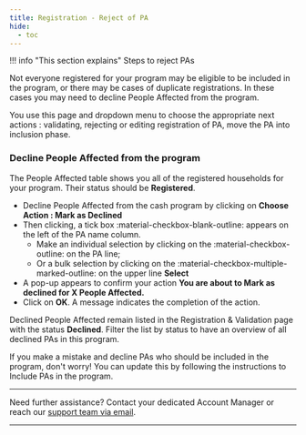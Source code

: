 ```yaml
---
title: Registration - Reject of PA
hide:
  - toc
---
```


!!! info "This section explains"
    Steps to reject PAs

Not everyone registered for your program may be eligible to be included in the program, or there may be cases of duplicate registrations. In these cases you may need to decline People Affected from the program.

You use this page and dropdown menu to choose the appropriate next actions : validating, rejecting or editing registration of PA, move the PA into inclusion phase.


### Decline People Affected from the program

The People Affected table shows you all of the registered households for your program. Their status should be **Registered**.

- Decline People Affected from the cash program by clicking on **Choose Action : Mark as Declined**
- Then clicking, a tick box :material-checkbox-blank-outline: appears on the left of the PA name column.
  - Make an individual selection by clicking on the :material-checkbox-outline: on the PA line;
  - Or a bulk selection by clicking on the :material-checkbox-multiple-marked-outline: on the upper line **Select**
- A pop-up appears to confirm your action **You are about to Mark as declined for X People Affected.**
- Click on **OK**. A message indicates the completion of the action.

Declined People Affected remain listed in the Registration & Validation page with the status **Declined**. Filter the list by status to have an overview of all declined PAs in this program.

If you make a mistake and decline PAs who should be included in the program, don't worry! You can update this by following the instructions to Include PAs in the program.

___
Need further assistance? Contact your dedicated Account Manager or reach our [support team via email](mailto:support@121.global).
___

